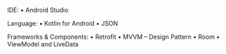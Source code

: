 IDE:
•	Android Studio

Language:
•	Kotlin for Android
•	JSON 

Frameworks & Components:
•	Retrofit 
•	MVVM – Design Pattern
•	Room
•	ViewModel and LiveData

